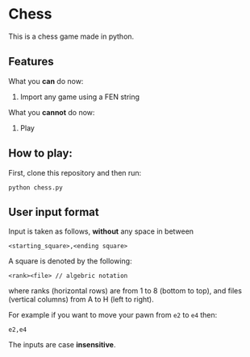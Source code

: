# Chess
This is a chess game made in python.

## Features
What you __can__ do now:
1. Import any game using a FEN string

What you __cannot__ do now:
1. Play

## How to play:
First, clone this repository and then run:
```
python chess.py
```

## User input format
Input is taken as follows, __without__ any space in between
```
<starting_square>,<ending square>
```
A square is denoted by the following:
```
<rank><file> // algebric notation
```
where ranks (horizontal rows) are from 1 to 8 (bottom to top), and files (vertical columns) from A to H (left to right).

For example if you want to move your pawn from ``e2`` to ``e4`` then:
```
e2,e4
```
The inputs are case __insensitive__.
